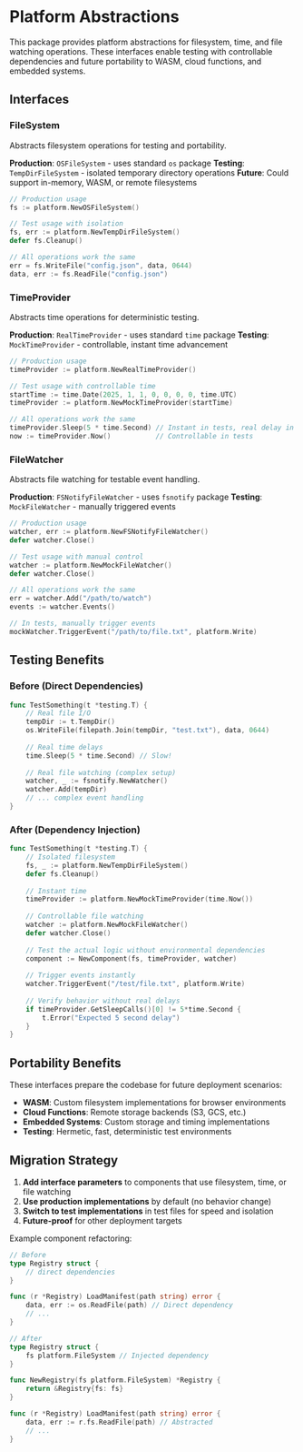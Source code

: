 # Platform Abstractions

This package provides platform abstractions for filesystem, time, and file watching operations. These interfaces enable testing with controllable dependencies and future portability to WASM, cloud functions, and embedded systems.

## Interfaces

### FileSystem
Abstracts filesystem operations for testing and portability.

**Production**: `OSFileSystem` - uses standard `os` package
**Testing**: `TempDirFileSystem` - isolated temporary directory operations
**Future**: Could support in-memory, WASM, or remote filesystems

```go
// Production usage
fs := platform.NewOSFileSystem()

// Test usage with isolation
fs, err := platform.NewTempDirFileSystem()
defer fs.Cleanup()

// All operations work the same
err = fs.WriteFile("config.json", data, 0644)
data, err := fs.ReadFile("config.json")
```

### TimeProvider
Abstracts time operations for deterministic testing.

**Production**: `RealTimeProvider` - uses standard `time` package
**Testing**: `MockTimeProvider` - controllable, instant time advancement

```go
// Production usage
timeProvider := platform.NewRealTimeProvider()

// Test usage with controllable time
startTime := time.Date(2025, 1, 1, 0, 0, 0, 0, time.UTC)
timeProvider := platform.NewMockTimeProvider(startTime)

// All operations work the same
timeProvider.Sleep(5 * time.Second) // Instant in tests, real delay in production
now := timeProvider.Now()           // Controllable in tests
```

### FileWatcher
Abstracts file watching for testable event handling.

**Production**: `FSNotifyFileWatcher` - uses `fsnotify` package
**Testing**: `MockFileWatcher` - manually triggered events

```go
// Production usage
watcher, err := platform.NewFSNotifyFileWatcher()
defer watcher.Close()

// Test usage with manual control
watcher := platform.NewMockFileWatcher()
defer watcher.Close()

// All operations work the same
err = watcher.Add("/path/to/watch")
events := watcher.Events()

// In tests, manually trigger events
mockWatcher.TriggerEvent("/path/to/file.txt", platform.Write)
```

## Testing Benefits

### Before (Direct Dependencies)
```go
func TestSomething(t *testing.T) {
    // Real file I/O
    tempDir := t.TempDir()
    os.WriteFile(filepath.Join(tempDir, "test.txt"), data, 0644)
    
    // Real time delays
    time.Sleep(5 * time.Second) // Slow!
    
    // Real file watching (complex setup)
    watcher, _ := fsnotify.NewWatcher()
    watcher.Add(tempDir)
    // ... complex event handling
}
```

### After (Dependency Injection)
```go
func TestSomething(t *testing.T) {
    // Isolated filesystem
    fs, _ := platform.NewTempDirFileSystem()
    defer fs.Cleanup()
    
    // Instant time
    timeProvider := platform.NewMockTimeProvider(time.Now())
    
    // Controllable file watching
    watcher := platform.NewMockFileWatcher()
    defer watcher.Close()
    
    // Test the actual logic without environmental dependencies
    component := NewComponent(fs, timeProvider, watcher)
    
    // Trigger events instantly
    watcher.TriggerEvent("/test/file.txt", platform.Write)
    
    // Verify behavior without real delays
    if timeProvider.GetSleepCalls()[0] != 5*time.Second {
        t.Error("Expected 5 second delay")
    }
}
```

## Portability Benefits

These interfaces prepare the codebase for future deployment scenarios:

- **WASM**: Custom filesystem implementations for browser environments
- **Cloud Functions**: Remote storage backends (S3, GCS, etc.)
- **Embedded Systems**: Custom storage and timing implementations
- **Testing**: Hermetic, fast, deterministic test environments

## Migration Strategy

1. **Add interface parameters** to components that use filesystem, time, or file watching
2. **Use production implementations** by default (no behavior change)
3. **Switch to test implementations** in test files for speed and isolation
4. **Future-proof** for other deployment targets

Example component refactoring:
```go
// Before
type Registry struct {
    // direct dependencies
}

func (r *Registry) LoadManifest(path string) error {
    data, err := os.ReadFile(path) // Direct dependency
    // ...
}

// After  
type Registry struct {
    fs platform.FileSystem // Injected dependency
}

func NewRegistry(fs platform.FileSystem) *Registry {
    return &Registry{fs: fs}
}

func (r *Registry) LoadManifest(path string) error {
    data, err := r.fs.ReadFile(path) // Abstracted
    // ...
}
```